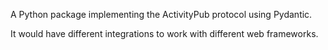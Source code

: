 A Python package implementing the ActivityPub protocol using Pydantic.

It would have different integrations to work with different web frameworks.
